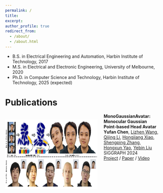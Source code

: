 ```yaml
---
permalink: /
title:
excerpt:
author_profile: true
redirect_from: 
  - /about/
  - /about.html
---
```


* B.S. in Electrical Engineering and Automation, Harbin Institute of Technology, 2017
* M.S. in Electrical and Electronic Engineering, University of Melbourne, 2020
* Ph.D. in Computer Science and Technology, Harbin Institute of Technology, 2025 (expected)



Publications
======


<img align="left" width="300" height="225" src="../images/monogaussian_teaser.png" style="padding-right:20px; padding-top:20px"/>

<b>MonoGaussianAvatar: Monocular Gaussian Point-based Head Avatar</b><br>
<b>Yufan Chen</b>, [Lizhen Wang](https://lizhenwangt.github.io/), [Qijing Li](https://www.liuyebin.com/student.html), [Hongjiang Xiao](https://www.semanticscholar.org/author/Hongjiang-Xiao/2747760), [Shengping Zhang](http://homepage.hit.edu.cn/zhangshengping), [Hongxun Yao](http://homepage.hit.edu.cn/yaohongxun), [Yebin Liu](http://www.liuyebin.com)<br>
SIGGRAPH 2024<br>
[<i class="fas fa-fw fa-globe"></i>Project](https://yufan1012.github.io/MonoGaussianAvatar) /
[<i class="fas fa-fw fa-file-pdf"></i>Paper](https://arxiv.org/abs/2312.04558) /
[<i class="fas fa-fw fa-video"></i>Video](https://www.youtube.com/embed/3UvBkyPc-oc)<br>

<!-- ---s

<img align="left" width="300" height="225" src="../images/OWI-DehazeGAN.jpg" style="padding-right:20px; padding-top:20px"/>

<b>Overwater Image Dehazing via Cycle-Consistent Generative Adversarial Network</b><br>
<b>Shunyuan Zheng</b>, Jiamin Sun, [Qinglin Liu](https://scholar.google.com/citations?user=hsu1cSIAAAAJ), [Yuankai Qi](https://sites.google.com/site/yuankiqi), [Shengping Zhang](http://homepage.hit.edu.cn/zhangshengping)<br>
<i>Asian Conference on Computer Vision (<b>ACCV</b>), 2020</i><br>
[<i class="fab fa-fw fa-github fa-github"></i>Code](https://github.com/ShunyuanZheng/OWI-DehazeGAN) /
[<i class="fas fa-fw fa-file-pdf"></i>Paper](https://openaccess.thecvf.com/content/ACCV2020/papers/Zheng_Overwater_Image_Dehazing_via_Cycle-Consistent_Generative_Adversarial_Network_ACCV_2020_paper.pdf)<br> -->
